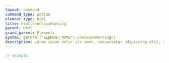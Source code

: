 ```yaml
---
layout: command
command_type: action
element_type: html
title: html.checkboxWarning
parent: Html
grand_parent: Elements
syntax: getHtml("ELEMENT_NAME").checkboxWarning()
description: Lorem ipsum dolor sit amet, consectetur adipiscing elit, sed do eiusmod tempor incididunt ut labore et dolore magna aliqua. Ut enim ad minim veniam, quis nostrud exercitation ullamco laboris nisi ut aliquip ex ea commodo consequat.
---
```


```javascript
// example
```